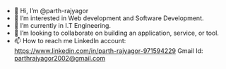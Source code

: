 - 👋 Hi, I’m @parth-rajyagor
- 👀 I’m interested in Web development and Software Development.
- 🌱 I’m currently in I.T Engineering.
- 💞 I’m looking to collaborate on building an application, service, or tool.
- 📫 How to reach me 
LinkedIn account: https://www.linkedin.com/in/parth-rajyagor-971594229
Gmail Id: parthrajyagor2002@gmail.com
